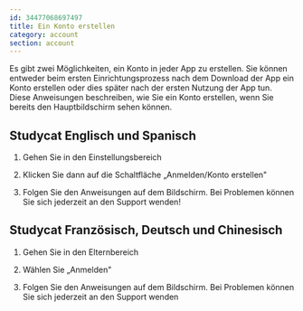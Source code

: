 ```yaml
---
id: 34477068697497
title: Ein Konto erstellen
category: account
section: account
---
```

Es gibt zwei Möglichkeiten, ein Konto in jeder App zu erstellen. Sie können entweder beim ersten Einrichtungsprozess nach dem Download der App ein Konto erstellen oder dies später nach der ersten Nutzung der App tun. Diese Anweisungen beschreiben, wie Sie ein Konto erstellen, wenn Sie bereits den Hauptbildschirm sehen können.

## Studycat Englisch und Spanisch

1. Gehen Sie in den Einstellungsbereich

2. Klicken Sie dann auf die Schaltfläche „Anmelden/Konto erstellen"

3. Folgen Sie den Anweisungen auf dem Bildschirm. Bei Problemen können Sie sich jederzeit an den Support wenden!

## Studycat Französisch, Deutsch und Chinesisch

1. Gehen Sie in den Elternbereich

2. Wählen Sie „Anmelden"

3. Folgen Sie den Anweisungen auf dem Bildschirm. Bei Problemen können Sie sich jederzeit an den Support wenden

